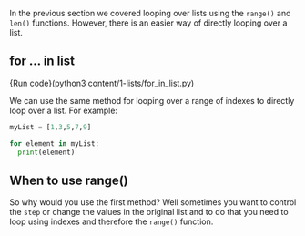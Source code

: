 In the previous section we covered looping over lists using the `range()` and `len()` functions. However, there is an easier way of directly looping over a list.

## for ... in list

{Run code}(python3 content/1-lists/for_in_list.py)

We can use the same method for looping over a range of indexes to directly loop over a list. For example:

```python
myList = [1,3,5,7,9]

for element in myList:
  print(element)
```

## When to use range()

So why would you use the first method? Well sometimes you want to control the `step` or change the values in the original list and to do that you need to loop using indexes and therefore the `range()` function.
